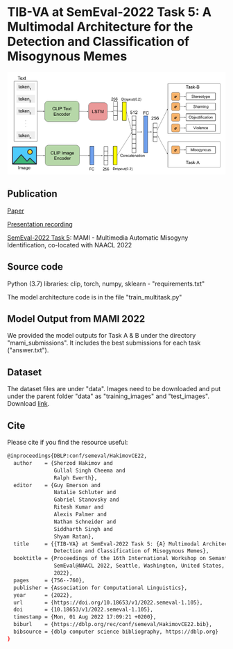 # TIB-VA at SemEval-2022 Task 5: A Multimodal Architecture for the Detection and Classification of Misogynous Memes

![Model Architecture](src/architecture.png?raw=true "Model Architecture")


## Publication

[Paper](https://aclanthology.org/2022.semeval-1.105.pdf)

[Presentation recording](https://av.tib.eu/media/57745)

[SemEval-2022 Task 5](https://competitions.codalab.org/competitions/34175): MAMI - Multimedia Automatic Misogyny Identification, co-located with NAACL 2022


## Source code

Python (3.7) libraries: clip, torch, numpy, sklearn - "requirements.txt"

The model architecture code is in the file "train_multitask.py"

## Model Output from MAMI 2022

We provided the model outputs for Task A & B under the directory "mami_submissions". It includes the best submissions for each task ("answer.txt").


## Dataset

The dataset files are under "data". Images need to be downloaded and put under the parent folder "data" as "training_images" and "test_images". Download [link](https://drive.google.com/file/d/169qe9n4EbNlVbzFWNMjVX3N74Hh5Jcqr/view?usp=sharing).


## Cite
Please cite if you find the resource useful:
```bash
@inproceedings{DBLP:conf/semeval/HakimovCE22,
  author    = {Sherzod Hakimov and
               Gullal Singh Cheema and
               Ralph Ewerth},
  editor    = {Guy Emerson and
               Natalie Schluter and
               Gabriel Stanovsky and
               Ritesh Kumar and
               Alexis Palmer and
               Nathan Schneider and
               Siddharth Singh and
               Shyam Ratan},
  title     = {{TIB-VA} at SemEval-2022 Task 5: {A} Multimodal Architecture for the
               Detection and Classification of Misogynous Memes},
  booktitle = {Proceedings of the 16th International Workshop on Semantic Evaluation,
               SemEval@NAACL 2022, Seattle, Washington, United States, July 14-15,
               2022},
  pages     = {756--760},
  publisher = {Association for Computational Linguistics},
  year      = {2022},
  url       = {https://doi.org/10.18653/v1/2022.semeval-1.105},
  doi       = {10.18653/v1/2022.semeval-1.105},
  timestamp = {Mon, 01 Aug 2022 17:09:21 +0200},
  biburl    = {https://dblp.org/rec/conf/semeval/HakimovCE22.bib},
  bibsource = {dblp computer science bibliography, https://dblp.org}
}
```